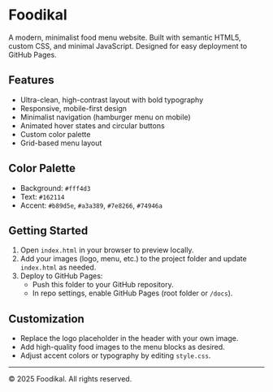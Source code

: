 # Foodikal

A modern, minimalist food menu website. Built with semantic HTML5, custom CSS, and minimal JavaScript. Designed for easy deployment to GitHub Pages.

## Features
- Ultra-clean, high-contrast layout with bold typography
- Responsive, mobile-first design
- Minimalist navigation (hamburger menu on mobile)
- Animated hover states and circular buttons
- Custom color palette
- Grid-based menu layout

## Color Palette
- Background: `#fff4d3`
- Text: `#162114`
- Accent: `#b89d5e`, `#a3a389`, `#7e8266`, `#74946a`

## Getting Started
1. Open `index.html` in your browser to preview locally.
2. Add your images (logo, menu, etc.) to the project folder and update `index.html` as needed.
3. Deploy to GitHub Pages:
   - Push this folder to your GitHub repository.
   - In repo settings, enable GitHub Pages (root folder or `/docs`).

## Customization
- Replace the logo placeholder in the header with your own image.
- Add high-quality food images to the menu blocks as desired.
- Adjust accent colors or typography by editing `style.css`.

---
© 2025 Foodikal. All rights reserved.
